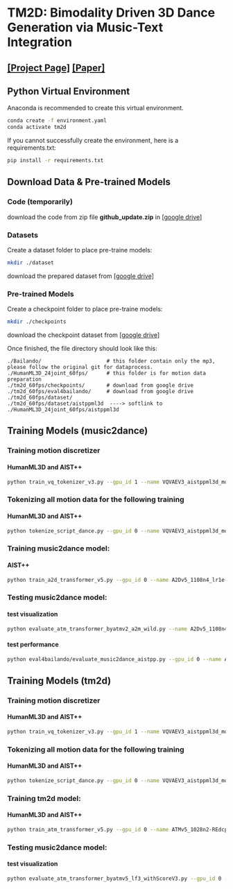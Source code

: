 # TM2D: Bimodality Driven 3D Dance Generation via Music-Text Integration
## [[Project Page]](https://garfield-kh.github.io/TM2D/) [[Paper]](https://arxiv.org/abs/2304.02419)

## Python Virtual Environment

Anaconda is recommended to create this virtual environment.

```sh
conda create -f environment.yaml
conda activate tm2d
```

If you cannot successfully create the environment, here is a requirements.txt:
```sh
pip install -r requirements.txt
```

## Download Data & Pre-trained Models

### Code (temporarily) 
download the code from zip file __github_update.zip__ in [[google drive]](https://drive.google.com/drive/folders/1gtIcMORHwEIM61bZi-gGbEZWVahrGzMq?usp=sharing) 

### Datasets
Create a dataset folder to place pre-traine models:
```sh
mkdir ./dataset
```
download the prepared dataset from [[google drive]](https://drive.google.com/drive/folders/1gtIcMORHwEIM61bZi-gGbEZWVahrGzMq?usp=sharing)

### Pre-trained Models
Create a checkpoint folder to place pre-traine models:
```sh
mkdir ./checkpoints
```
download the checkpoint dataset from [[google drive]](https://drive.google.com/drive/folders/1gtIcMORHwEIM61bZi-gGbEZWVahrGzMq?usp=sharing)

Once finished, the file directory should look like this:  
  ```
  ./Bailando/                     # this folder contain only the mp3, please follow the original git for dataprocess.
  ./HumanML3D_24joint_60fps/      # this folder is for motion data preparation 
  ./tm2d_60fps/checkpoints/       # download from google drive
  ./tm2d_60fps/eval4bailando/     # download from google drive
  ./tm2d_60fps/dataset/
  ./tm2d_60fps/dataset/aistppml3d  ----> softlink to ./HumanML3D_24joint_60fps/aistppml3d
  ```

## Training Models (music2dance)

### Training motion discretizer 
#### HumanML3D and AIST++
```sh
python train_vq_tokenizer_v3.py --gpu_id 1 --name VQVAEV3_aistppml3d_motion_1003_d3 --dataset_name aistppml3d --batch_size 512 --n_resblk 3 --n_down=3 --start_dis_epoch 300 --window_size 128 --save_every_e 2
```

### Tokenizing all motion data for the following training
#### HumanML3D and AIST++ 
```sh
python tokenize_script_dance.py --gpu_id 0 --name VQVAEV3_aistppml3d_motion_1003_d3 --dataset_name aistppml3d --which_vqvae E0310 --n_resblk 3 --n_down=3 --window_size 128
```

### Training music2dance model:
#### AIST++
```sh
python train_a2d_transformer_v5.py --gpu_id 0 --name A2Dv5_1108n4_lr1e-4 --dataset_name aistppml3d --which_vqvae E0310 --tokenizer_name VQVAEV3_aistppml3d_motion_1003_d3 --tokenizer_name_motion VQVAEV3_aistppml3d_motion_1003_d3_E0310 --proj_share_weight --n_enc_layers 6 --n_dec_layers 6 --d_model 512 --d_inner_hid 2048 --lambda_a2d 1 --save_every_e 3 --max_epoch 50 --lr 1e-4
```

### Testing music2dance model:
#### test visualization 
```sh
python evaluate_atm_transformer_byatmv2_a2m_wild.py --name A2Dv5_1108n4_lr1e-4 --eval_mode vis --which_vqvae E0310 --which_epoch E0021 --slidwindow_overlap 1 --ext atmv2-a2d-wild-E0021-overlap1 --tokenizer_name VQVAEV3_aistppml3d_motion_1003_d3 --dataset_name aistppml3d --num_results 1 --repeat_times 1 --sample --text_file ./input.txt --t2m_v2 --proj_share_weight --n_enc_layers 6 --n_dec_layers 6 --n_down=3 --d_model 512 --d_inner_hid 2048  --tokenizer_name_motion VQVAEV3_aistppml3d_motion_1003_d3_E0310
```
#### test performance 
```sh
python eval4bailando/evaluate_music2dance_aistpp.py --gpu_id 0 --name A2Dv5_1108n4_lr1e-4 --eval_mode metric --which_vqvae E0310 --dataset_name aistppml3d --ext atmv2-a2d --tokenizer_name VQVAEV3_aistppml3d_motion_1003_d3 --tokenizer_name_motion VQVAEV3_aistppml3d_motion_1003_d3_E0310 --proj_share_weight --n_enc_layers 6 --n_dec_layers 6 --n_down=3 --d_model 512 --d_inner_hid 2048 --num_results 50 --repeat_times 1 --sample --eval_epoch 36
```

 
## Training Models (tm2d)

### Training motion discretizer 
#### HumanML3D and AIST++
```sh
python train_vq_tokenizer_v3.py --gpu_id 1 --name VQVAEV3_aistppml3d_motion_1003_d3 --dataset_name aistppml3d --batch_size 512 --n_resblk 3 --n_down=3 --start_dis_epoch 300 --window_size 128 --save_every_e 2
```

### Tokenizing all motion data for the following training
#### HumanML3D and AIST++ 
```sh
python tokenize_script_dance.py --gpu_id 0 --name VQVAEV3_aistppml3d_motion_1003_d3 --dataset_name aistppml3d --which_vqvae E0190 --n_resblk 3 --n_down=3 --window_size 128
```

### Training tm2d model:
#### HumanML3D and AIST++ 
```sh
python train_atm_transformer_v5.py --gpu_id 0 --name ATMv5_1028n2-REdcpu --dataset_name aistppml3d --which_vqvae E0190 --tokenizer_name VQVAEV3_aistppml3d_motion_1003_d3 --tokenizer_name_motion VQVAEV3_aistppml3d_motion_1003_d3_E0190 --proj_share_weight --n_enc_layers 4 --n_dec_layers 4 --d_model 512 --d_inner_hid 1024 --lambda_a2d 1e-1 --lambda_t2m 1 --save_every_e 5 --max_epoch 50 --lr 2e-4
```

### Testing music2dance model:
#### test visualization 
```sh
python evaluate_atm_transformer_byatmv5_lf3_withScoreV3.py --gpu_id 0 --name ATMv5_1028n2-REdcpu --eval_mode vis_all --which_vqvae E0190 --which_epoch E0020 --ext atmv5-lf3-1103a1-r1s-ws-E0020 --tokenizer_name VQVAEV3_aistppml3d_motion_1003_d3 --dataset_name aistppml3d --num_results 1 --repeat_times 1 --sample --text_file ./input.txt --proj_share_weight --n_enc_layers 4 --n_dec_layers 4  --n_down=3 --d_model 512 --d_inner_hid 1024 --tokenizer_name_motion VQVAEV3_aistppml3d_motion_1003_d3_E0190
```

 
